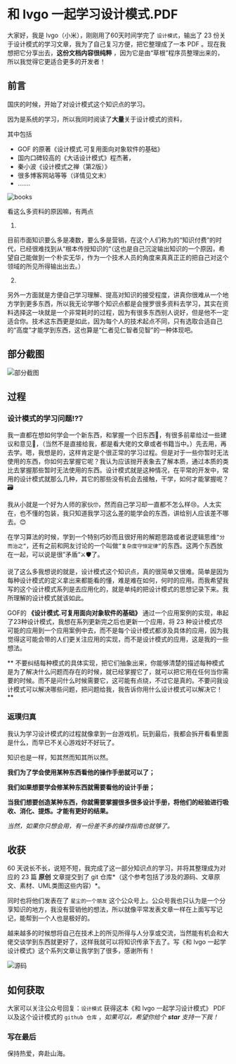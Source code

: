 # 和 lvgo 一起学习设计模式.PDF

大家好，我是 lvgo（小米），刚刚用了60天时间学完了 `设计模式`，输出了 23 份关于设计模式的学习文章，我为了自己复习方便，把它整理成了一本 PDF 。现在我想把它分享出去，**这份文档内容很纯粹**
，因为它是由“草根”程序员整理出来的，所以我觉得它更适合更多的开发者！

## 前言

国庆的时候，开始了对设计模式这个知识点的学习。

因为是系统的学习，所以我同时阅读了**大量**关于设计模式的资料，

其中包括

- GOF 的原著《设计模式.可复用面向对象软件的基础》
- 国内口碑较高的《大话设计模式》程杰著，
- 秦小波《设计模式之禅（第2版）》
- 很多博客网站等等（详情见文末）
- .......

![books](https://i.loli.net/2020/12/20/9uokIFMYTgbKJle.png)

看这么多资料的原因嘛，有两点

1.

目前市面知识要么多是凑数，要么多是营销，在这个人们称为的“知识付费”的时代，已经很难找到从“根本传授知识的“（这也是自己沉淀输出知识的一个原因，希望自己能做到一个朴实无华，作为一个技术人员的角度来真真正正的把自己对这个领域的所见所得输出出去。）

2.

另外一方面就是方便自己学习理解、提高对知识的接受程度，讲真你很难从一个地方学到更多东西，所以我无论学哪个知识点都是会搜罗很多资料去学习，其实在资料选择这一块就是一个非常耗时的过程，因为有很多东西别人说好，但是他不一定适合你。技术这东西更是如此，因为每个人的技术起点不同，只有选取合适自己的“高度”才能学到东西，这也算是“仁者见仁智者见智”的一种体现吧。

## 部分截图

![部分截图](https://i.loli.net/2020/12/20/jZ8ArtpGDR2cXQN.png)

## 过程

### 设计模式的学习问题⁉❔

我一直都在想如何学会一个新东西，和掌握一个旧东西🤔，有很多前辈给过一些建议和意见📑，（当然不是直接给我，都是看大佬的文章或者书籍当中。）先去用，再去学。嗯，我想是的，这样肯定是个很正常的学习过程。但是对于一些你暂时无法使用的东西，你如何去掌握它呢？我认为应该抛开表象去了解本质，通过本质的类比去掌握那些暂时无法使用的东西。设计模式就是这种情况，在平常的开发中，常用的设计模式就那么几种，其它的那些没有机会去接触，干学，如何才能掌握呢？🗃

我从小就是一个好为人师的家伙🤓，然而自己学习却一直都不怎么样😢。人太实在，也不懂的包装，我只知道我学习这么差的能学会的东西，讲给别人应该差不哪去。😊

在学习算法的时候，学到一个特别巧妙而且很好用的解题思路或者说逻辑思维``”分而治之“``，还有之前和网友讨论的一个叫做``”复杂度守恒定律“``的东西。这两个东西放在一起，可以说是很”矛盾“⚔🛡了。

说了这么多我想说的就是，设计模式这个知识点，真的很简单又很难。简单是因为每种设计模式的定义拿出来都能看的懂，难是难在如何，何时的应用。而我希望我写的这个设计模式系列是去应用化的，就是单纯的把设计模式的思想记录下来。我所理解的设计模式就该如此。

GOF的 **《设计模式.可复用面向对象软件的基础》** 通过一个应用案例的实现，串起了23种设计模式，我想在系列更新完之后也更新一个应用，将 23
种设计模式尽可能的应用到一个应用案例中去，而不是每个设计模式都涉及具体的应用，因为我觉得这可能会带的人们更关注应用的实现，而不是设计模式的应用，这是我的一些想法。

**
不要纠结每种模式的具体实现，把它们抽象出来，你能够清楚的描述每种模式是为了解决什么问题而存在的时候，就已经掌握它了，就可以把它用在任何当你需要的时候。而不是问什么时候需要它，这可能有点绕，不过它是真的。不要问我设计模式可以解决哪些问题，把问题给我，我告诉你用什么设计模式可以解决它！**

### 返璞归真

我认为学习设计模式的过程就像拿到一台游戏机，玩到最后，我都会拆开看看里面是什么，而早已不关心游戏好不好玩了。

知识也是一样，知其然而知其所以然。

**我们为了学会使用某种东西看他的操作手册就可以了；**

**我们如果想要学会修某种东西就需要看他的设计手册；**

**当我们想要创造某种东西，你就需要掌握很多很多设计手册，将他们的经验进行吸收、消化、提炼。才能有更好的结果。**

*当然，如果你只想会用，有一份差不多的操作指南也就够了。*

## 收获

60 天说长不长，说短不短，我完成了这一部分知识点的学习，并将其整理成为对应的 23 篇 **原创** 文章提交到了 git 仓库*（这个参考包括了涉及的源码、文章原文、素材、UML类图这些内容）*。

同时也将他们发表在了 `星尘的一个朋友` 这个公众号上。公众号我也只认为是一个分享知识的地方，我没有营销他的想法，所以就像平常发表文章一样在上面写写记记，能帮到一个人也是极好的。

越来越多的时候想将自己在技术上的所见所得与人分享或交流，当然能有机会和大佬交谈学到东西就更好了，这样我就可以将知识传承下去了。写《和 lvgo 一起学设计模式》这个系列文章让我学到了很多，感谢所有！

![源码](https://i.loli.net/2020/12/20/WrRjE9wYtc7bhKp.png)

## 如何获取

大家可以关注公众号回复：`设计模式` 获得这本《和 lvgo 一起学习设计模式》 PDF 以及这个设计模式的 `github 仓库` ，*如果可以，希望你给个 **star** 支持一下我！*

### 写在最后

保持热爱，奔赴山海。
